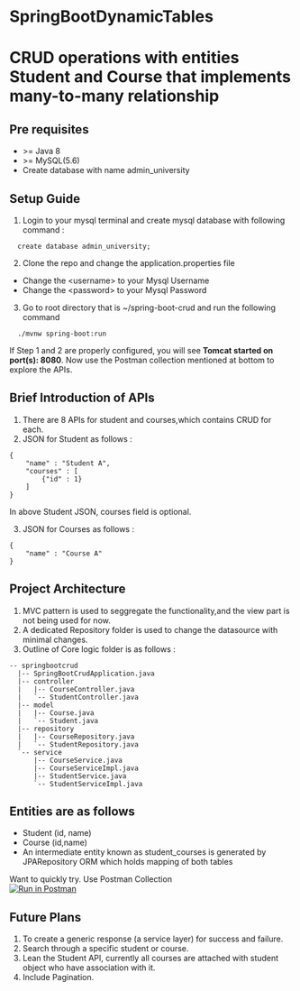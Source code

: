 # SpringBootDynamicTables
# CRUD operations with entities Student and Course that implements many-to-many relationship

## Pre requisites
- \>= Java 8
- \>= MySQL(5.6)
- Create database with name admin_university

## Setup Guide
1. Login to your mysql terminal and create mysql database with following command : 
```
  create database admin_university;
```
2. Clone the repo and change the application.properties file
  - Change the \<username\> to your Mysql Username
  - Change the \<password\> to your Mysql Password

3. Go to root directory that is ~/spring-boot-crud and run the following command
```
  ./mvnw spring-boot:run
```

If Step 1 and 2 are properly configured, you will see **Tomcat started on port(s): 8080**. Now use the Postman collection mentioned at bottom to explore the APIs.

## Brief Introduction of APIs 
1. There are 8 APIs for student and courses,which contains CRUD for each.
2. JSON for Student as follows : 
```
{
    "name" : "Student A",
    "courses" : [
        {"id" : 1}
    ]
}
```
In above Student JSON, courses field is optional. 

3. JSON for Courses as follows : 
```
{
    "name" : "Course A"
}
```

## Project Architecture
1. MVC pattern is used to seggregate the functionality,and the view part is not being used for now.
2. A dedicated Repository folder is used to change the datasource with minimal changes. 
3. Outline of Core logic folder is as follows : 
  ```
  -- springbootcrud
    |-- SpringBootCrudApplication.java
    |-- controller
    |   |-- CourseController.java
    |   `-- StudentController.java
    |-- model
    |   |-- Course.java
    |   `-- Student.java
    |-- repository
    |   |-- CourseRepository.java
    |   `-- StudentRepository.java
    `-- service
        |-- CourseService.java
        |-- CourseServiceImpl.java
        |-- StudentService.java
        `-- StudentServiceImpl.java

  ```

## Entities are as follows
- Student (id, name)
- Course (id,name)
- An intermediate entity known as student_courses is generated by JPARepository ORM which holds mapping of both tables


Want to quickly try. Use Postman Collection <br>
[![Run in Postman](https://run.pstmn.io/button.svg)](https://app.getpostman.com/run-collection/f29fcd5e95bae2295f87)

## Future Plans
1. To create a generic response (a service layer) for success and failure. 
2. Search through a specific student or course.
3. Lean the Student API, currently all courses are attached with student object who have association with it.
4. Include Pagination.

